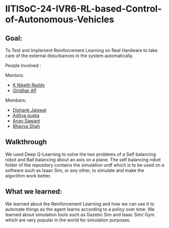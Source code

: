 # IITISoC-24-IVR6-RL-based-Control-of-Autonomous-Vehicles

## Goal:
To Test and Implement Reinforcement Learning on Real Hardware to take care of the external disturbances in the system automatically. 

People Involved : 

Mentors:
- [K Niketh Reddy](https://github.com/niketh457)
- [Giridhar AP](https://github.com/Giri-is-coding)

Members:
<br>
- [Dishank Jaiswal](https://github.com/DishankJ)
- [Aditya gupta](https://github.com/Aditya-Guptaaa)
- [Anay Sawant](https://github.com/Anay-Sawant)
- [Bhavya Shah](https://github.com/Bhavya05shah)

## Walkthrough
We used Deep Q-Learning to solve the two problems of a Self balancing robot and Ball balancing about an axis on a plane. The self balancing robot folder of the repository contains the simulation urdf which is to be used on a software such as Isaac Sim, or any other, to simulate and make the algorithm work better.

## What we learned:
We learned about the Reinforcement Learning and how we can use it to automate things as the agent learns according to a policy over time. We learned about simulation tools such as Gazebo Sim and Isaac Sim/ Gym which are very popular in the world for simulation purposes.
